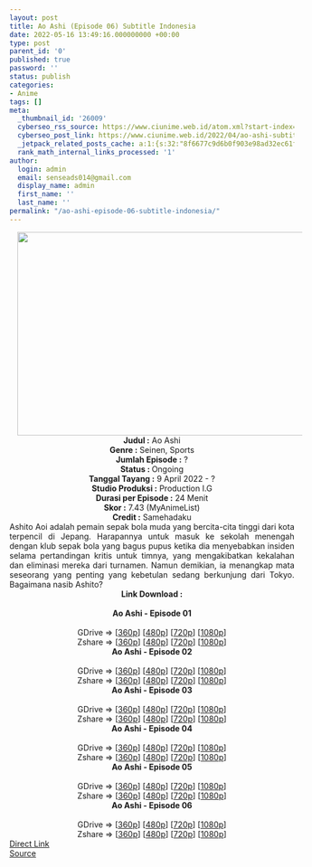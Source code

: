 ```yaml
---
layout: post
title: Ao Ashi (Episode 06) Subtitle Indonesia
date: 2022-05-16 13:49:16.000000000 +00:00
type: post
parent_id: '0'
published: true
password: ''
status: publish
categories:
- Anime
tags: []
meta:
  _thumbnail_id: '26009'
  cyberseo_rss_source: https://www.ciunime.web.id/atom.xml?start-index=1
  cyberseo_post_link: https://www.ciunime.web.id/2022/04/ao-ashi-subtitle-indonesia.html
  _jetpack_related_posts_cache: a:1:{s:32:"8f6677c9d6b0f903e98ad32ec61f8deb";a:2:{s:7:"expires";i:1657210787;s:7:"payload";a:3:{i:0;a:1:{s:2:"id";i:27051;}i:1;a:1:{s:2:"id";i:26883;}i:2;a:1:{s:2:"id";i:26718;}}}}
  rank_math_internal_links_processed: '1'
author:
  login: admin
  email: senseads014@gmail.com
  display_name: admin
  first_name: ''
  last_name: ''
permalink: "/ao-ashi-episode-06-subtitle-indonesia/"
---
```

<div class="separator" style="clear: both; text-align: center;"><a href="https://blogger.googleusercontent.com/img/b/R29vZ2xl/AVvXsEjlIcLcOabQEwDvIGpqXnSnB9oM5fPK7ZC6SehPeC-KbHam5-78m-Lw6jGFGl4YgDz3jfeHJvlX4jUk_LNpl4T5iaXs8VS3KM2XQ56cV2Bn_gTL7wY3CsG80cZjvqS8JXVyLC_66JG8-ILFyZGVKlFLfVybN98oDoH8wnpyC4w8yFkZqQzymLtiXD0k/s1280/Ao%20Ashi.png" style="margin-left: 1em; margin-right: 1em;"><img border="0" data-original-height="720" data-original-width="1280" height="360" src="{{ site.baseurl }}/assets/2022/05/Ao%20Ashi.png" width="640" /></a></div>
<div class="separator" style="clear: both; text-align: center;"></div>
<div style="text-align: center;"><b>Judul</b><b><b> </b>:</b> Ao Ashi</div>
<div style="text-align: center;"><b><b>Genre :</b></b> Seinen, Sports</div>
<div style="text-align: center;"><b>Jumlah Episode :</b> ?<br /><b>Status :&nbsp;</b>Ongoing<br /><b>Tanggal Tayang :</b> 9 April&nbsp;2022 - ?<br /><b>Studio Produksi :</b>&nbsp;Production I.G<br /><b>Durasi per Episode :</b> 24 Menit</div>
<div style="text-align: center;"><b>Skor :</b>&nbsp;7.43&nbsp;(MyAnimeList)</div>
<div style="text-align: center;"><b>Credit :</b>&nbsp;Samehadaku</div>
<div style="text-align: center;"></div>
<div style="text-align: justify;">Ashito Aoi adalah pemain sepak bola muda yang bercita-cita tinggi dari kota terpencil di Jepang. Harapannya untuk masuk ke sekolah menengah dengan klub sepak bola yang bagus pupus ketika dia menyebabkan insiden selama pertandingan kritis untuk timnya, yang mengakibatkan kekalahan dan eliminasi mereka dari turnamen. Namun demikian, ia menangkap mata seseorang yang penting yang kebetulan sedang berkunjung dari Tokyo. Bagaimana nasib Ashito?</div>
<div style="text-align: justify;"></div>
<div style="text-align: justify;"></div>
<div style="text-align: center;">
<div style="text-align: center;">
<div style="text-align: left;">
<div style="text-align: center;"><b>Link Download :</b></div>
<div style="text-align: center;"><b><br /></b></div>
<div style="text-align: center;"><span style="text-align: left;"><b>Ao Ashi&nbsp;</b></span><b>- Episode 01</b></div>
<div style="text-align: center;"><b><br /></b></div>
<div style="text-align: center;">GDrive =&gt; [<a href="https://acefile.co/f/72231996/aao-1-360p-samehadaku-care-mp4" target="_blank" rel="noopener">360p</a>] [<a href="https://acefile.co/f/72232005/aao-1-480p-samehadaku-care-mp4" target="_blank" rel="noopener">480p</a>] [<a href="https://acefile.co/f/72232011/aao-1-mp4hd-samehadaku-care-mp4" target="_blank" rel="noopener">720p</a>] [<a href="https://acefile.co/f/72232156/aao-1-fullhd-samehadaku-care-mp4" target="_blank" rel="noopener">1080p</a>]</div>
<div style="text-align: center;">Zshare =&gt; [<a href="https://www69.zippyshare.com/v/ZZyrrw2W/file.html" target="_blank" rel="noopener">360p</a>] [<a href="https://www69.zippyshare.com/v/VDrSIOwy/file.html" target="_blank" rel="noopener">480p</a>] [<a href="https://www69.zippyshare.com/v/qGJKasqU/file.html" target="_blank" rel="noopener">720p</a>] [<a href="https://www20.zippyshare.com/v/qgRAFKEN/file.html" target="_blank" rel="noopener">1080p</a>]</div>
<div style="text-align: center;"></div>
<div style="text-align: center;">
<div><span style="text-align: left;"><b>Ao Ashi&nbsp;</b></span><b>- Episode 02</b></div>
<div><b><br /></b></div>
<div>GDrive =&gt; [<a href="https://acefile.co/f/72772808/aoa-2-360p-samehadaku-care-mp4" target="_blank" rel="noopener">360p</a>] [<a href="https://acefile.co/f/72772814/aoa-2-480p-samehadaku-care-mp4" target="_blank" rel="noopener">480p</a>] [<a href="https://acefile.co/f/72772819/aoa-2-mp4hd-samehadaku-care-mp4" target="_blank" rel="noopener">720p</a>] [<a href="https://acefile.co/f/72773585/aoa-2-fullhd-samehadaku-care-mp4" target="_blank" rel="noopener">1080p</a>]</div>
<div>Zshare =&gt; [<a href="https://www79.zippyshare.com/v/GkDlM56n/file.html" target="_blank" rel="noopener">360p</a>] [<a href="https://www79.zippyshare.com/v/wpzPUH9O/file.html" target="_blank" rel="noopener">480p</a>] [<a href="https://www79.zippyshare.com/v/03al3AXW/file.html" target="_blank" rel="noopener">720p</a>] [<a href="https://www52.zippyshare.com/v/r8hsO15L/file.html" target="_blank" rel="noopener">1080p</a>]</div>
<div></div>
<div>
<div><span style="text-align: left;"><b>Ao Ashi&nbsp;</b></span><b>- Episode 03</b></div>
<div><b><br /></b></div>
<div>GDrive =&gt; [<a href="https://acefile.co/f/73302315/aoa-3-360p-samehadaku-care-mp4" target="_blank" rel="noopener">360p</a>] [<a href="https://acefile.co/f/73302319/aoa-3-480p-samehadaku-care-mp4" target="_blank" rel="noopener">480p</a>] [<a href="https://acefile.co/f/73302328/aoa-3-mp4hd-samehadaku-care-mp4" target="_blank" rel="noopener">720p</a>] [<a href="https://acefile.co/f/73303051/aoa-3-fullhd-samehadaku-care-mp4" target="_blank" rel="noopener">1080p</a>]</div>
<div>Zshare =&gt; [<a href="https://www27.zippyshare.com/v/TwwwamtM/file.html" target="_blank" rel="noopener">360p</a>] [<a href="https://www27.zippyshare.com/v/0NmXZvl2/file.html" target="_blank" rel="noopener">480p</a>] [<a href="https://www27.zippyshare.com/v/aPy6LpGw/file.html" target="_blank" rel="noopener">720p</a>] [<a href="https://www2.zippyshare.com/v/jc8xiSTl/file.html" target="_blank" rel="noopener">1080p</a>]</div>
</div>
<div></div>
<div>
<div><span style="text-align: left;"><b>Ao Ashi&nbsp;</b></span><b>- Episode 04</b></div>
<div><b><br /></b></div>
<div>GDrive =&gt; [<a href="https://acefile.co/f/73854803/aoa-4-360p-samehadaku-care-mp4" target="_blank" rel="noopener">360p</a>] [<a href="https://acefile.co/f/73854810/aoa-4-480p-samehadaku-care-mp4" target="_blank" rel="noopener">480p</a>] [<a href="https://acefile.co/f/73854820/aoa-4-mp4hd-samehadaku-care-mp4" target="_blank" rel="noopener">720p</a>] [<a href="https://acefile.co/f/73855321/aoa-4-fullhd-samehadaku-care-mp4" target="_blank" rel="noopener">1080p</a>]</div>
<div>Zshare =&gt; [<a href="https://www7.zippyshare.com/v/HoDw3lRF/file.html" target="_blank" rel="noopener">360p</a>] [<a href="https://www7.zippyshare.com/v/0OgGpvhn/file.html" target="_blank" rel="noopener">480p</a>] [<a href="https://www7.zippyshare.com/v/D6fNtxr2/file.html" target="_blank" rel="noopener">720p</a>] [<a href="https://www57.zippyshare.com/v/c4mXOz7a/file.html" target="_blank" rel="noopener">1080p</a>]</div>
</div>
<div></div>
<div>
<div><span style="text-align: left;"><b>Ao Ashi&nbsp;</b></span><b>- Episode 05</b></div>
<div><b><br /></b></div>
<div>GDrive =&gt; [<a href="https://acefile.co/f/74286288/aoa-5-360p-samehadaku-care-mp4" target="_blank" rel="noopener">360p</a>] [<a href="https://acefile.co/f/74286294/aoa-5-480p-samehadaku-care-mp4" target="_blank" rel="noopener">480p</a>] [<a href="https://acefile.co/f/74286302/aoa-5-mp4hd-samehadaku-care-mp4" target="_blank" rel="noopener">720p</a>] [<a href="https://acefile.co/f/74286832/aoa-5-fullhd-samehadaku-care-mp4" target="_blank" rel="noopener">1080p</a>]</div>
<div>Zshare =&gt; [<a href="https://www50.zippyshare.com/v/TZAWfAx4/file.html" target="_blank" rel="noopener">360p</a>] [<a href="https://www50.zippyshare.com/v/6EBlPr5W/file.html" target="_blank" rel="noopener">480p</a>] [<a href="https://www50.zippyshare.com/v/clkXOmzy/file.html" target="_blank" rel="noopener">720p</a>] [<a href="https://www17.zippyshare.com/v/ICxG19oR/file.html" target="_blank" rel="noopener">1080p</a>]</div>
</div>
<div></div>
<div>
<div><span style="text-align: left;"><b>Ao Ashi&nbsp;</b></span><b>- Episode 06</b></div>
<div><b><br /></b></div>
<div>GDrive =&gt; [<a href="https://acefile.co/f/74801994/aoa-6-360p-samehadaku-care-mp4" target="_blank" rel="noopener">360p</a>] [<a href="https://acefile.co/f/74801999/aoa-6-480p-samehadaku-care-mp4" target="_blank" rel="noopener">480p</a>] [<a href="https://acefile.co/f/74802001/aoa-6-mp4hd-samehadaku-care-mp4" target="_blank" rel="noopener">720p</a>] [<a href="https://acefile.co/f/74805048/aoa-6-fullhd-samehadaku-care-mp4" target="_blank" rel="noopener">1080p</a>]</div>
<div>Zshare =&gt; [<a href="https://www7.zippyshare.com/v/NBXMB83s/file.html" target="_blank" rel="noopener">360p</a>] [<a href="https://www7.zippyshare.com/v/qNPch63G/file.html" target="_blank" rel="noopener">480p</a>] [<a href="https://www7.zippyshare.com/v/N38R6hjN/file.html" target="_blank" rel="noopener">720p</a>] [<a href="https://www25.zippyshare.com/v/iYylwBCK/file.html" target="_blank" rel="noopener">1080p</a>]</div>
</div>
</div>
</div>
</div>
</div>
<link rel="stylesheet" href="https://cdnjs.cloudflare.com/ajax/libs/font-awesome/4.7.0/css/font-awesome.min.css" />
<div class="divbtn"> <a href="https://handymansurrender.com/fihup8buzv?key=94550f7ce39444073321dde3b8782f97" class="btn"><i class="fa fa-download"></i> Direct Link</a> <br /><a href="https://www.ciunime.web.id/2022/04/ao-ashi-subtitle-indonesia.html">Source</a> </div>
